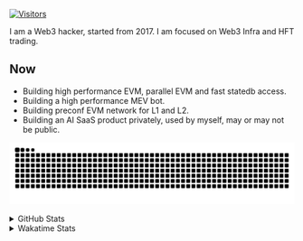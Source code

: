 <!-- markdownlint-disable MD041 MD010 MD033 -->
[![Visitors](https://api.visitorbadge.io/api/daily?path=Akagi201%2FAkagi201&label=Visitors%20Today&countColor=%2337d67a)](https://visitorbadge.io/status?path=Akagi201%2FAkagi201)

I am a Web3 hacker, started from 2017. I am focused on Web3 Infra and HFT trading.

## Now

* Building high performance EVM, parallel EVM and fast statedb access.
* Building a high performance MEV bot.
* Building preconf EVM network for L1 and L2.
* Building an AI SaaS product privately, used by myself, may or may not be public.

[![github contribution grid snake animation](https://raw.githubusercontent.com/Akagi201/Akagi201/output/github-contribution-grid-snake.svg#gh-light-mode-only)](https://github.com/Akagi201)

<details>
<summary>GitHub Stats</summary>
  <a href="https://github.com/Akagi201"><img alt="Profile Detail" src="https://raw.githubusercontent.com/Akagi201/Akagi201/master/profile-summary-card-output/dracula/0-profile-details.svg" /></a>
  <a href="https://github.com/Akagi201"><img alt="Github Stats" src="https://raw.githubusercontent.com/Akagi201/Akagi201/master/profile-summary-card-output/dracula/3-stats.svg" /></a>
  <a href="https://github.com/Akagi201"><img alt="Lang By Commits" src="https://raw.githubusercontent.com/Akagi201/Akagi201/master/profile-summary-card-output/dracula/2-most-commit-language.svg" /></a>
</details>

<details>
<summary>Wakatime Stats</summary>
<br>

<!--START_SECTION:waka-->

```txt
From: 07 December 2024 - To: 14 December 2024

Total Time: 47 hrs 10 mins

Rust               19 hrs 56 mins  ██████████▓░░░░░░░░░░░░░░   42.27 %
Other              18 hrs 36 mins  ██████████░░░░░░░░░░░░░░░   39.46 %
sh                 3 hrs 52 mins   ██░░░░░░░░░░░░░░░░░░░░░░░   08.22 %
TOML               2 hrs 3 mins    █░░░░░░░░░░░░░░░░░░░░░░░░   04.35 %
JavaScript         37 mins         ▒░░░░░░░░░░░░░░░░░░░░░░░░   01.33 %
TypeScript         23 mins         ▒░░░░░░░░░░░░░░░░░░░░░░░░   00.84 %
Jupyter Notebook   22 mins         ▒░░░░░░░░░░░░░░░░░░░░░░░░   00.79 %
Markdown           20 mins         ▒░░░░░░░░░░░░░░░░░░░░░░░░   00.73 %
JSON               14 mins         ░░░░░░░░░░░░░░░░░░░░░░░░░   00.51 %
Bash               12 mins         ░░░░░░░░░░░░░░░░░░░░░░░░░   00.44 %
```

<!--END_SECTION:waka-->

</details>
